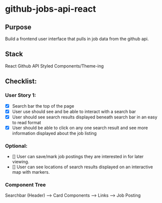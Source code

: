# github-jobs-api-react

## Purpose

Build a frontend user interface that pulls in job data from the github api.

## Stack

React
Github API
Styled Components/Theme-ing

## Checklist:
### User Story 1:
- [X] Search bar the top of the page
- [X] User use should see and be able to interact with a search bar
- [X] User should see search results displayed beneath search bar in an easy to read format
- [X] User should be able to click on any one search result and see more information displayed about the job listing

### Optional:
- [] User can save/mark job postings they are interested in for later viewing.
- [] User can see locations of search results displayed on an interactive map with markers.

### Component Tree

Searchbar (Header) --> Card Components --> Links --> Job Posting